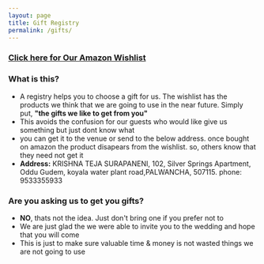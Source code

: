 ```yaml
---
layout: page
title: Gift Registry
permalink: /gifts/
---
```


### [Click here for Our Amazon Wishlist](https://www.amazon.in/hz/wishlist/ls/YD6WRH26OQXV?ref_=wl_share)

### What is this?
* A registry helps you to choose a gift for us. The wishlist has the products we think that we are going to use in the near future. Simply put, __"the gifts we like to get from you"__
* This avoids the confusion for our guests who would like give us something but just dont know what
* you can get it to the venue or send to the below address. once bought on amazon the product disapears from the wishlist. so, others know that they need not get it
* __Address:__ KRISHNA TEJA SURAPANENI, 102, Silver Springs Apartment, Oddu Gudem, koyala water plant road,PALWANCHA, 507115. phone: 9533355933

### Are you asking us to get you gifts?
* __NO__, thats not the idea. Just don't bring one if you prefer not to
* We are just glad the we were able to invite you to the wedding and hope that you will come
* This is just to make sure valuable time & money is not wasted things we are not going to use

